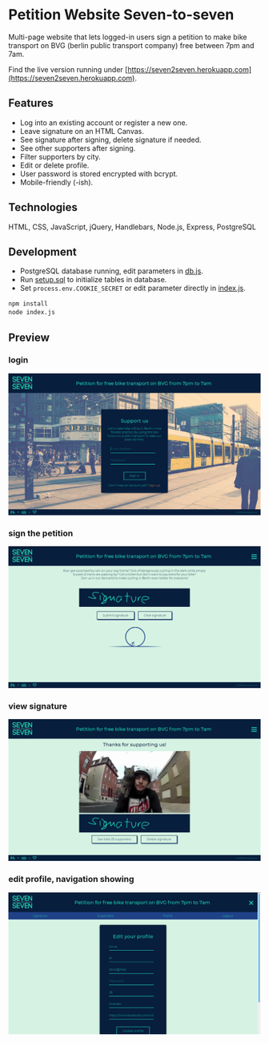 # Petition Website Seven-to-seven

Multi-page website that lets logged-in users sign a petition to make bike transport on BVG (berlin public transport company) free between 7pm and 7am.

Find the live version running under [https://seven2seven.herokuapp.com](https://seven2seven.herokuapp.com).

## Features
* Log into an existing account or register a new one.
* Leave signature on an HTML Canvas.
* See signature after signing, delete signature if needed.
* See other supporters after signing.
* Filter supporters by city.
* Edit or delete profile.
* User password is stored encrypted with bcrypt.
* Mobile-friendly (-ish).

## Technologies
HTML, CSS, JavaScript, jQuery, Handlebars, Node.js, Express, PostgreSQL

## Development
* PostgreSQL database running, edit parameters in [db.js](db.js).
* Run [setup.sql](setup.sql) to initialize tables in database.
* Set `process.env.COOKIE_SECRET` or edit parameter directly in [index.js](index.js).

``` sh
npm install
node index.js
```

## Preview

### login
![login](screenshots/login.png)

### sign the petition
![sign](screenshots/sign.png)

### view signature
![signature](screenshots/signature.png)

### edit profile, navigation showing
![edit profile](screenshots/edit_profile.png)